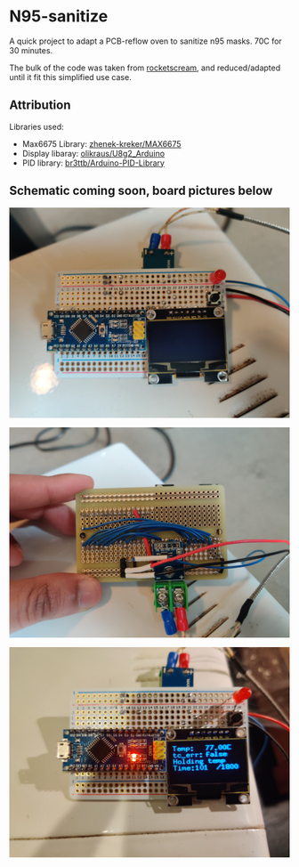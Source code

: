 # N95-sanitize

A quick project to adapt a PCB-reflow oven to sanitize n95 masks. 70C for 30 minutes.

The bulk of the code was taken from [rocketscream](https://github.com/rocketscream/Reflow-Oven-Controller), and reduced/adapted until it fit this simplified use case.

## Attribution

Libraries used:

* Max6675 Library: [zhenek-kreker/MAX6675](https://github.com/zhenek-kreker/MAX6675)
* Display libaray: [olikraus/U8g2_Arduino](https://github.com/olikraus/U8g2_Arduino)
* PID library: [br3ttb/Arduino-PID-Library](https://github.com/br3ttb/Arduino-PID-Library)

## Schematic coming soon, board pictures below

![front](board/front.jpg)

![back + wiring](board/back.jpg)

![interface](board/active.jpg)
